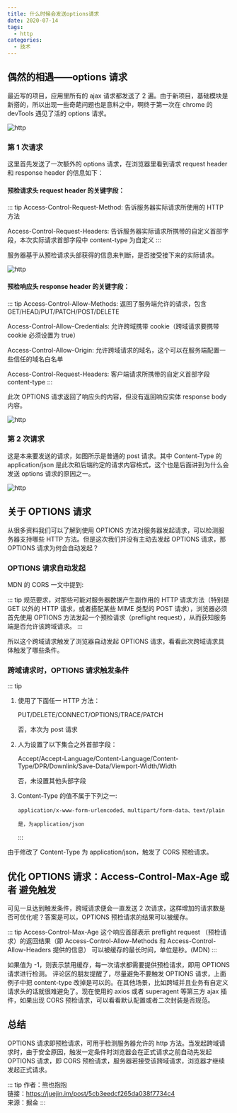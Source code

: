 ```yaml
---
title: 什么时候会发送options请求
date: 2020-07-14
tags:
  - http
categories:
  - 技术
---
```


## 偶然的相遇——options 请求

最近写的项目，应用里所有的 ajax 请求都发送了 2 遍。由于新项目，基础模块是新搭的，所以出现一些奇葩问题也是意料之中，啊终于第一次在 chrome 的 devTools 遇见了活的 options 请求。

![http](https://6368-chenjie-blog-88b4b7-1302547066.tcb.qcloud.la/blogs/技术/20200714/1.png)

### 第 1 次请求

这里首先发送了一次额外的 options 请求，在浏览器里看到请求 request header 和 response header 的信息如下：

#### 预检请求头 request header 的关键字段：

::: tip
Access-Control-Request-Method: 告诉服务器实际请求所使用的 HTTP 方法

Access-Control-Request-Headers: 告诉服务器实际请求所携带的自定义首部字段，本次实际请求首部字段中 content-type 为自定义
:::

服务器基于从预检请求头部获得的信息来判断，是否接受接下来的实际请求。

![http](https://6368-chenjie-blog-88b4b7-1302547066.tcb.qcloud.la/blogs/技术/20200714/2.png)

#### 预检响应头 response header 的关键字段：

::: tip
Access-Control-Allow-Methods: 返回了服务端允许的请求，包含 GET/HEAD/PUT/PATCH/POST/DELETE

Access-Control-Allow-Credentials: 允许跨域携带 cookie（跨域请求要携带 cookie 必须设置为 true）

Access-Control-Allow-Origin: 允许跨域请求的域名，这个可以在服务端配置一些信任的域名白名单

Access-Control-Request-Headers: 客户端请求所携带的自定义首部字段 content-type
:::

此次 OPTIONS 请求返回了响应头的内容，但没有返回响应实体 response body 内容。

![http](https://6368-chenjie-blog-88b4b7-1302547066.tcb.qcloud.la/blogs/技术/20200714/3.png)

### 第 2 次请求

这是本来要发送的请求，如图所示是普通的 post 请求。其中 Content-Type 的 application/json 是此次和后端约定的请求内容格式，这个也是后面讲到为什么会发送 options 请求的原因之一。

![http](https://6368-chenjie-blog-88b4b7-1302547066.tcb.qcloud.la/blogs/技术/20200714/4.png)

## 关于 OPTIONS 请求

从很多资料我们可以了解到使用 OPTIONS 方法对服务器发起请求，可以检测服务器支持哪些 HTTP 方法。但是这次我们并没有主动去发起 OPTIONS 请求，那 OPTIONS 请求为何会自动发起？

### OPTIONS 请求自动发起

MDN 的 CORS 一文中提到:

::: tip
规范要求，对那些可能对服务器数据产生副作用的 HTTP 请求方法（特别是 GET 以外的 HTTP 请求，或者搭配某些 MIME 类型的 POST 请求），浏览器必须首先使用 OPTIONS 方法发起一个预检请求（preflight request），从而获知服务端是否允许该跨域请求。
:::

所以这个跨域请求触发了浏览器自动发起 OPTIONS 请求，看看此次跨域请求具体触发了哪些条件。

### 跨域请求时，OPTIONS 请求触发条件

::: tip

1.  使用了下面任一 HTTP 方法：

    PUT/DELETE/CONNECT/OPTIONS/TRACE/PATCH

    否，本次为 post 请求

2.  人为设置了以下集合之外首部字段：

    Accept/Accept-Language/Content-Language/Content-Type/DPR/Downlink/Save-Data/Viewport-Width/Width

    否，未设置其他头部字段

3.  Content-Type 的值不属于下列之一:

        application/x-www-form-urlencoded、multipart/form-data、text/plain

        是，为application/json

    :::

由于修改了 Content-Type 为 application/json，触发了 CORS 预检请求。

## 优化 OPTIONS 请求：Access-Control-Max-Age 或者 避免触发

可见一旦达到触发条件，跨域请求便会一直发送 2 次请求，这样增加的请求数是否可优化呢？答案是可以，OPTIONS 预检请求的结果可以被缓存。

::: tip
Access-Control-Max-Age 这个响应首部表示 preflight request （预检请求）的返回结果（即 Access-Control-Allow-Methods 和 Access-Control-Allow-Headers 提供的信息） 可以被缓存的最长时间，单位是秒。(MDN)
:::

如果值为 -1，则表示禁用缓存，每一次请求都需要提供预检请求，即用 OPTIONS 请求进行检测。
评论区的朋友提醒了，尽量避免不要触发 OPTIONS 请求，上面例子中把 content-type 改掉是可以的。在其他场景，比如跨域并且业务有自定义请求头的话就很难避免了。现在使用的 axios 或者 superagent 等第三方 ajax 插件，如果出现 CORS 预检请求，可以看看默认配置或者二次封装是否规范。

## 总结

OPTIONS 请求即预检请求，可用于检测服务器允许的 http 方法。当发起跨域请求时，由于安全原因，触发一定条件时浏览器会在正式请求之前自动先发起 OPTIONS 请求，即 CORS 预检请求，服务器若接受该跨域请求，浏览器才继续发起正式请求。

::: tip
作者：熊也抱抱 <br>
链接：https://juejin.im/post/5cb3eedcf265da038f7734c4 <br>
来源：掘金
:::

